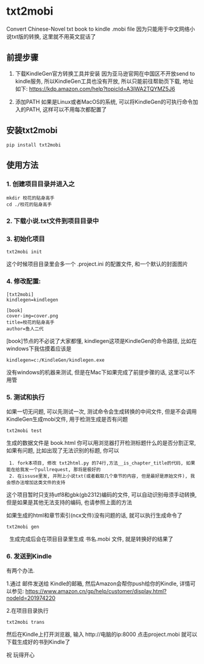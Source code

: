 # txt2mobi
Convert Chinese-Novel txt book to kindle .mobi file
因为只能用于中文网络小说txt版的转换, 这里就不用英文屁话了

## 前提步骤
1. 下载KindleGen官方转换工具并安装
   因为亚马逊官网在中国区不开放send to kindle服务, 所以KindleGen工具也没有开放, 所以只能前往帮助页下载, 地址如下:
   https://kdp.amazon.com/help?topicId=A3IWA2TQYMZ5J6

2. 添加PATH
   如果是Linux或者MacOS的系统, 可以将KindleGen的可执行命令加入的PATH, 这样可以不用每次都配置了

## 安装txt2mobi

    pip install txt2mobi

## 使用方法

### 1. 创建项目目录并进入之
 
    mkdir 校花的贴身高手
    cd ./校花的贴身高手
   
### 2. 下载小说.txt文件到项目目录中

### 3. 初始化项目

    txt2mobi init

   这个时候项目目录里会多一个 .project.ini 的配置文件, 和一个默认的封面图片

### 4. 修改配置:

    [txt2mobi]
    kindlegen=kindlegen

    [book]
    cover-img=cover.png
    title=校花的贴身高手
    author=鱼人二代
    
   [book]节点的不必说了大家都懂, kindlegen这项是KindleGen的命令路径, 比如在windows下我估摸着应该是
   
    kindlegen=c:/KindleGen/kindlegen.exe 
   
   没有windows的机器来测试, 但是在Mac下如果完成了前提步骤的话, 这里可以不用管
   
### 5. 测试和执行

   如果一切无问题, 可以先测试一次, 测试命令会生成转换的中间文件, 但是不会调用KindleGen生成mobi文件, 用于检测生成是否有问题
   
   
    txt2mobi test
   
   
   生成的数据文件是 book.html 你可以用浏览器打开检测标题什么的是否分割正常, 如果有问题, 比如出现了无法识别的标题, 你可以
   
     1. fork本项目, 修改 txt2html.py 的74行,方法__is_chapter_title的代码, 如果能在给我发一个pullrequest, 那将是极好的
     2. 在issuse里发, 并附上小说txt(或者截取几个章节的内容, 但是最好是原始文件), 我会想办法增加这类文件的支持
   
   这个项目暂时只支持utf8和gbk(gb2312)编码的文件, 可以自动识别毋须手动转换, 但是如果是其他无法支持的编码, 也请参照上面的方法
   
   如果生成的html和章节索引(ncx文件)没有问题的话, 就可以执行生成命令了
   
    txt2mobi gen
   
   生成完成后会在项目目录里生成  书名.mobi 文件, 就是转换好的结果了

### 6. 发送到Kindle

   有两个办法.
   
  1.通过 邮件发送给 Kindle的邮箱, 然后Amazon会帮你push给你的Kindle, 详情可以参见: https://www.amazon.cn/gp/help/customer/display.html?nodeId=201974220
  
  2.在项目目录执行
   
    txt2mobi trans
    
   然后在Kindle上打开浏览器, 输入 http://电脑的ip:8000 点击project.mobi 就可以下载生成好的书到Kindle了
 
 祝 玩得开心
   
   

